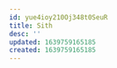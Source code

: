 ```yaml
---
id: yue4ioy210Oj348t0SeuR
title: Sith
desc: ''
updated: 1639759165185
created: 1639759165185
---
```


